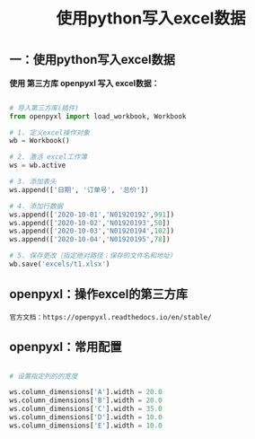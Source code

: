 
<center><h1>使用python写入excel数据<h1></center>

## 一：使用python写入excel数据

**使用 第三方库 openpyxl 写入 excel数据：**
```python

# 导入第三方库(插件)
from openpyxl import load_workbook, Workbook

# 1. 定义excel操作对象
wb = Workbook()

# 2. 激活 excel工作簿
ws = wb.active

# 3. 添加表头
ws.append(['日期', '订单号', '总价'])

# 4. 添加行数据
ws.append(['2020-10-01','N01920192',991])
ws.append(['2020-10-02','N01920193',50])
ws.append(['2020-10-03','N01920194',102])
ws.append(['2020-10-04','N01920195',78])

# 5. 保存更改（指定绝对路径：保存的文件名和地址）
wb.save('excels/t1.xlsx')

```


## openpyxl：操作excel的第三方库
```
官方文档：https://openpyxl.readthedocs.io/en/stable/
```

##  openpyxl：常用配置

```python

# 设置指定列的的宽度

ws.column_dimensions['A'].width = 20.0
ws.column_dimensions['B'].width = 20.0
ws.column_dimensions['C'].width = 35.0
ws.column_dimensions['D'].width = 10.0
ws.column_dimensions['E'].width = 10.0


```
